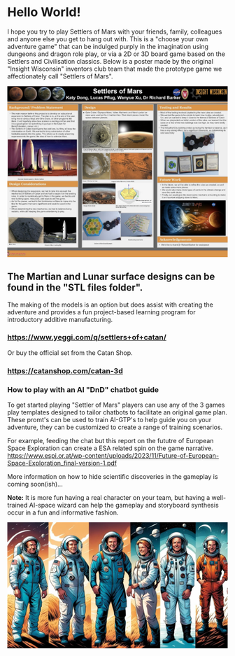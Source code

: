 # Hello World!  

I hope you try to play Settlers of Mars with your friends, family, colleagues and anyone else you get to hang out with. This is a "choose your own adventure game" that can be indulged purply in the imagination using dungeons and dragon role play, or via a 2D or 3D board game based on the Settlers and Civilisation classics. Below is a poster made by the original "Insight Wisconsin" inventors club team that made the prototype game we affectionately call "Settlers of Mars". 

![Poster showing the first test run of Settlers of Mars](Primary_Poster_Insight_Wisconsin.jpeg)

## The Martian and Lunar surface designs can be found in the "STL files folder".

The making of the models is an option but does assist with creating the adventure and provides a fun project-based learning program for introductory additive manufacturing. 
### https://www.yeggi.com/q/settlers+of+catan/

Or buy the official set from the Catan Shop. 
### https://catanshop.com/catan-3d


### How to play with an AI "DnD" chatbot guide
To get started playing "Settler of Mars" players can use any of the 3 games play templates designed to tailor chatbots to facilitate an original game plan. 
These promt's can be used to train AI-GTP's to help guide you on your adventure, they can be customized to create a range of training scenarios. 

For example, feeding the chat but this report on the fututre of European Space Exploration can create a ESA related spin on the game narrative. 
https://www.espi.or.at/wp-content/uploads/2023/11/Future-of-European-Space-Exploration_final-version-1.pdf

More information on how to hide scientific discoveries in the gameplay is coming soon(ish)... 

**Note:** 
It is more fun having a real character on your team, but having a well-trained AI-space wizard can help the gameplay and storyboard synthesis occur in a fun and informative fashion.  

![Characters](Characters/space_characters.webp)

